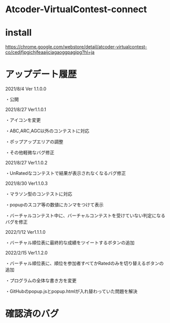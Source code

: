 # Atcoder-VirtualContest-connect

# install
https://chrome.google.com/webstore/detail/atcoder-virtualcontest-co/cedjfjpgichjfeaaijciagaoggpagipg?hl=ja

# アップデート履歴
2021/8/4 Ver 1.1.0.0

 ・公開

2021/8/27 Ver1.1.0.1

 ・アイコンを変更

 ・ABC,ARC,AGC以外のコンテストに対応
 
 ・ポップアップエリアの調整
 
 ・その他軽微なバグ修正
 
2021/8/27 Ver1.1.0.2
 
 ・UnRatedなコンテストで結果が表示されなくなるバグ修正
 
2021/8/30 Ver1.1.0.3

 ・マラソン型のコンテストに対応
 
 ・popupのスコア等の数値にカンマをつけて表示
 
 ・バーチャルコンテスト中に、バーチャルコンテストを受けていない判定になるバグを修正
 
2022/1/12 Ver1.1.1.0

 ・バーチャル順位表に最終的な成績をツイートするボタンの追加
 
 2022/2/15 Ver1.1.2.0
 
 ・バーチャル順位表に、順位を参加者すべてかRatedのみを切り替えるボタンの追加
 
 ・プログラムの全体な書き方を変更
 
 ・GitHubのpopup.jsとpopup.htmlが入れ替わっていた問題を解決

# 確認済のバグ
